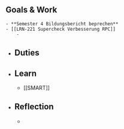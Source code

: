 ## Goals & Work
	- **Semester 4 Bildungsbericht beprechen**
	- [[LRN-221 Supercheck Verbesserung RPC]]
		-
- ## Duties
- ## Learn
	- [[SMART]]
- ## Reflection
	-